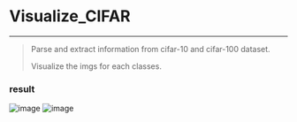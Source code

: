 # Visualize_CIFAR

------

> Parse and  extract information from cifar-10 and cifar-100 dataset.
>
> Visualize the imgs for each classes.

### result

![image](https://github.com/qq995431104/Visualize_CIFAR/blob/master/result/cifar10_random_visualize.png)
![image](https://github.com/qq995431104/Visualize_CIFAR/blob/master/result/cifar100_random_visualize.png)
